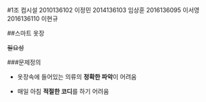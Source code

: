 #1조 컴시설
2010136102 이정민
2014136103 임상훈
2016136095 이서영
2016136110 이현규

##스마트 옷장

~~필요성~~

###문제정의

* 옷장속에 들어있는 의류의 **정확한 파악**이 어려움
- 매일 아침 **적절한 코디**를 하기 어려움

